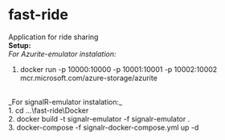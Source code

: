 # fast-ride

Application for ride sharing
<br/>
**Setup:**
<br/>
_For Azurite-emulator instalation:_
<br/>
1. docker run -p 10000:10000 -p 10001:10001 -p 10002:10002 mcr.microsoft.com/azure-storage/azurite
<br/>
_For signalR-emulator instalation:_
<br/>
1. cd ...\fast-ride\Docker
<br/>
2. docker build -t signalr-emulator -f signalr-emulator .
<br/>
3. docker-compose -f signalr-docker-compose.yml up -d
